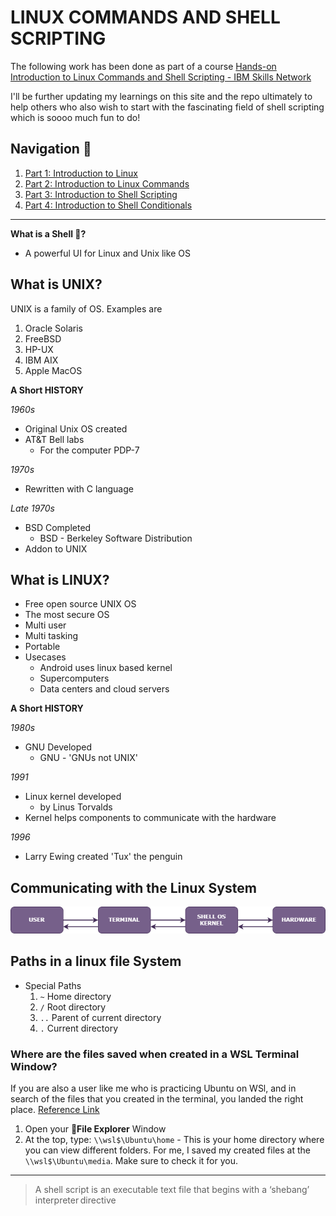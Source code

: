 # LINUX COMMANDS AND SHELL SCRIPTING

The following work has been done as part of a course [Hands-on Introduction to Linux Commands and Shell Scripting - IBM Skills Network](https://in.coursera.org/learn/hands-on-introduction-to-linux-commands-and-shell-scripting)

I'll be further updating my learnings on this site and the repo ultimately to help others who also wish to start with the fascinating field of shell scripting which is soooo much fun to do!

## Navigation 🧭

1. [Part 1: Introduction to Linux](/Part%201/README.md)
2. [Part 2: Introduction to Linux Commands](/Part%202/README.md)
3. [Part 3: Introduction to Shell Scripting](/Part%203/README.md)
4. [Part 4: Introduction to Shell Conditionals](/Part%204/README.md)

---

**What is a Shell 🐚?**

- A powerful UI for Linux and Unix like OS

## What is UNIX?

UNIX is a family of OS. Examples are
1. Oracle Solaris
2. FreeBSD
3. HP-UX
4. IBM AIX
5. Apple MacOS

**A Short HISTORY**

*1960s*
- Original Unix OS created
- AT&T Bell labs
    - For the computer PDP-7

*1970s*
- Rewritten with C language

*Late 1970s*
- BSD Completed
    - BSD - Berkeley Software Distribution
- Addon to UNIX

## What is LINUX?

- Free open source UNIX OS
- The most secure OS
- Multi user
- Multi tasking
- Portable
- Usecases
    - Android uses linux based kernel
    - Supercomputers
    - Data centers and cloud servers

**A Short HISTORY**

*1980s*
- GNU Developed
    - GNU - 'GNUs not UNIX'

*1991*
- Linux kernel developed
    - by Linus Torvalds
- Kernel helps components to communicate with the hardware

*1996*
- Larry Ewing created 'Tux' the penguin

## Communicating with the Linux System

![Comm_linux](/images/comm_linux.png)


## Paths in a linux file System

- Special Paths
    1. `~` Home directory
    2. `/` Root directory
    3. `..` Parent of current directory
    4. `.` Current directory

### Where are the files saved when created in a WSL Terminal Window?

If you are also a user like me who is practicing Ubuntu on WSl, and in search of the files that you created in the terminal, you landed the right place. [Reference Link](https://askubuntu.com/questions/1194395/where-are-files-saved-when-created-in-a-wsl-terminal-window)

1. Open your 📁**File Explorer** Window
2. At the top, type: `\\wsl$\Ubuntu\home` - This is your home directory where you can view different folders. For me, I saved my created files at the `\\wsl$\Ubuntu\media`. Make sure to check it for you.

---

> A shell script is an executable text file that begins with a ‘shebang’ interpreter directive
